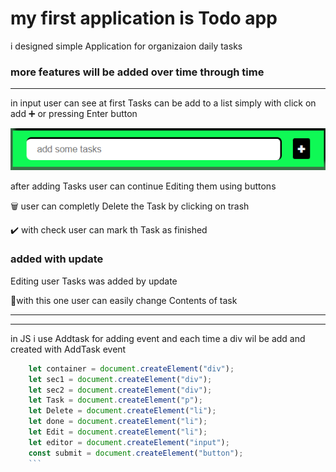 # my first application is Todo app
i designed simple Application for organizaion daily tasks 


### more features will be added over time through time
---
in input user can see at first Tasks can be add to a list simply with click on add ➕ or pressing Enter button 

![input](/pics/input.png)

after adding Tasks user can continue Editing them using buttons

🗑️ user can completly Delete the Task by clicking on trash

✔️ with check user can mark th Task as finished

### added with update 
Editing user Tasks was added by update 

📝with this one user can easily change Contents of task 

---
---
in JS i use Addtask for adding event and each time a div wil be add and created with AddTask event 
```javaScript
    let container = document.createElement("div");
    let sec1 = document.createElement("div");
    let sec2 = document.createElement("div");
    let Task = document.createElement("p");
    let Delete = document.createElement("li");
    let done = document.createElement("li");
    let Edit = document.createElement("li");
    let editor = document.createElement("input");
    const submit = document.createElement("button");
    ```

